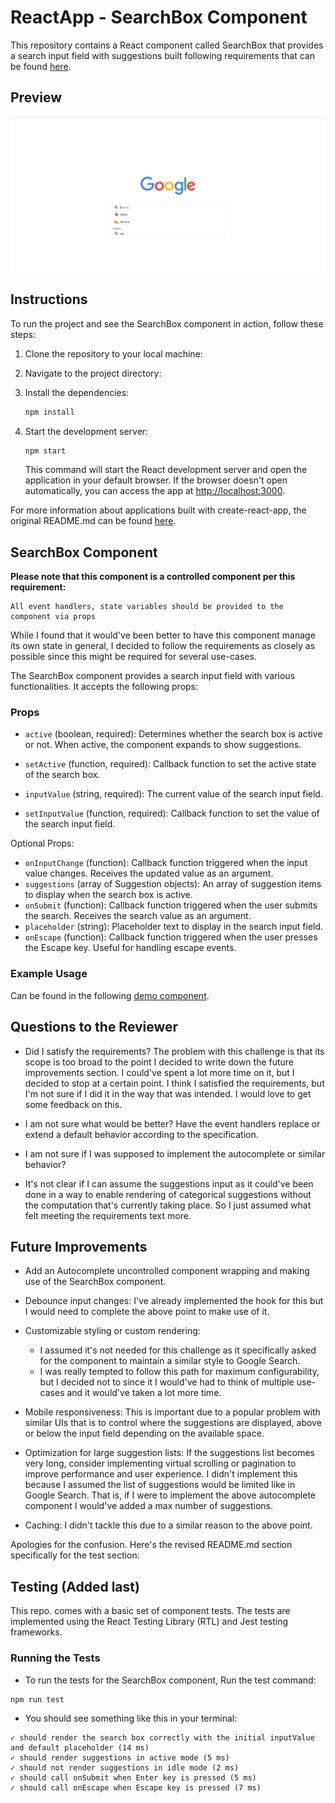 # ReactApp - SearchBox Component

This repository contains a React component called SearchBox that provides a search input field with suggestions built following requirements that can be found [here](./requirements.md).

## Preview

![Demo](./preview.png)

## Instructions

To run the project and see the SearchBox component in action, follow these steps:

1. Clone the repository to your local machine:

2. Navigate to the project directory:

3. Install the dependencies:

   ```bash
   npm install
   ```

4. Start the development server:

   ```bash
   npm start
   ```

   This command will start the React development server and open the application in your default browser. If the browser doesn't open automatically, you can access the app at [http://localhost:3000](http://localhost:3000).

For more information about applications built with create-react-app, the original README.md can be found [here](./getting-started.md).

## SearchBox Component

**Please note that this component is a controlled component per this requirement:**

```
All event handlers, state variables should be provided to the component via props
```

While I found that it would've been better to have this component manage its own state in general, I decided to follow the requirements as closely as possible since this might be required for several use-cases.

The SearchBox component provides a search input field with various functionalities. It accepts the following props:

### Props

- `active` (boolean, required): Determines whether the search box is active or not. When active, the component expands to show suggestions.
- `setActive` (function, required): Callback function to set the active state of the search box.

- `inputValue` (string, required): The current value of the search input field.
- `setInputValue` (function, required): Callback function to set the value of the search input field.

Optional Props:

- `onInputChange` (function): Callback function triggered when the input value changes. Receives the updated value as an argument.
- `suggestions` (array of Suggestion objects): An array of suggestion items to display when the search box is active.
- `onSubmit` (function): Callback function triggered when the user submits the search. Receives the search value as an argument.
- `placeholder` (string): Placeholder text to display in the search input field.
- `onEscape` (function): Callback function triggered when the user presses the Escape key. Useful for handling escape events.

### Example Usage

Can be found in the following [demo component](./src/components/Demo.tsx).

## Questions to the Reviewer

- Did I satisfy the requirements? The problem with this challenge is that its scope is too broad to the point I decided to write down the future improvements section. I could've spent a lot more time on it, but I decided to stop at a certain point. I think I satisfied the requirements, but I'm not sure if I did it in the way that was intended. I would love to get some feedback on this.

- I am not sure what would be better? Have the event handlers replace or extend a default behavior according to the specification.

- I am not sure if I was supposed to implement the autocomplete or similar behavior?

- It's not clear if I can assume the suggestions input as it could've been done in a way to enable rendering of categorical suggestions without the computation that's currently taking place. So I just assumed what felt meeting the requirements text more.


## Future Improvements

- Add an Autocomplete uncontrolled component wrapping and making use of the SearchBox component.

- Debounce input changes: I've already implemented the hook for this but I would need to complete the above point to make use of it.

- Customizable styling or custom rendering:

  - I assumed it's not needed for this challenge as it specifically asked for the component to maintain a similar style to Google Search.
  - I was really tempted to follow this path for maximum configurability, but I decided not to since it I would've had to think of multiple use-cases and it would've taken a lot more time.

- Mobile responsiveness: This is important due to a popular problem with similar UIs that is to control where the suggestions are displayed, above or below the input field depending on the available space.

- Optimization for large suggestion lists: If the suggestions list becomes very long, consider implementing virtual scrolling or pagination to improve performance and user experience. I didn't implement this because I assumed the list of suggestions would be limited like in Google Search. That is, if I were to implement the above autocomplete component I would've added a max number of suggestions.

- Caching: I didn't tackle this due to a similar reason to the above point.

Apologies for the confusion. Here's the revised README.md section specifically for the test section:

## Testing (Added last)

This repo. comes with a basic set of component tests. The tests are implemented using the React Testing Library (RTL) and Jest testing frameworks.

### Running the Tests

- To run the tests for the SearchBox component, Run the test command:

```shell
npm run test
```

- You should see something like this in your terminal:

```
✓ should render the search box correctly with the initial inputValue and default placeholder (14 ms)
✓ should render suggestions in active mode (5 ms)
✓ should not render suggestions in idle mode (2 ms)
✓ should call onSubmit when Enter key is pressed (5 ms)
✓ should call onEscape when Escape key is pressed (7 ms)
```
